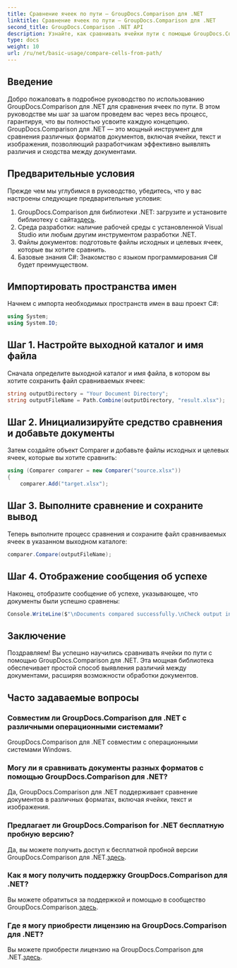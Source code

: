 ```yaml
---
title: Сравнение ячеек по пути — GroupDocs.Comparison для .NET
linktitle: Сравнение ячеек по пути — GroupDocs.Comparison для .NET
second_title: GroupDocs.Comparison .NET API
description: Узнайте, как сравнивать ячейки пути с помощью GroupDocs.Comparison для .NET. Эффективно выявляйте различия между документами.
type: docs
weight: 10
url: /ru/net/basic-usage/compare-cells-from-path/
---
```

## Введение
Добро пожаловать в подробное руководство по использованию GroupDocs.Comparison для .NET для сравнения ячеек по пути. В этом руководстве мы шаг за шагом проведем вас через весь процесс, гарантируя, что вы полностью усвоите каждую концепцию. GroupDocs.Comparison для .NET — это мощный инструмент для сравнения различных форматов документов, включая ячейки, текст и изображения, позволяющий разработчикам эффективно выявлять различия и сходства между документами.
## Предварительные условия
Прежде чем мы углубимся в руководство, убедитесь, что у вас настроены следующие предварительные условия:
1. GroupDocs.Comparison для библиотеки .NET: загрузите и установите библиотеку с сайта[здесь](https://releases.groupdocs.com/comparison/net/).
2. Среда разработки: наличие рабочей среды с установленной Visual Studio или любым другим инструментом разработки .NET.
3. Файлы документов: подготовьте файлы исходных и целевых ячеек, которые вы хотите сравнить.
4. Базовые знания C#: Знакомство с языком программирования C# будет преимуществом.

## Импортировать пространства имен
Начнем с импорта необходимых пространств имен в ваш проект C#:
```csharp
using System;
using System.IO;
```
## Шаг 1. Настройте выходной каталог и имя файла
Сначала определите выходной каталог и имя файла, в котором вы хотите сохранить файл сравниваемых ячеек:
```csharp
string outputDirectory = "Your Document Directory";
string outputFileName = Path.Combine(outputDirectory, "result.xlsx");
```
## Шаг 2. Инициализируйте средство сравнения и добавьте документы
Затем создайте объект Comparer и добавьте файлы исходных и целевых ячеек, которые вы хотите сравнить:
```csharp
using (Comparer comparer = new Comparer("source.xlsx"))
{
    comparer.Add("target.xlsx");
```
## Шаг 3. Выполните сравнение и сохраните вывод
Теперь выполните процесс сравнения и сохраните файл сравниваемых ячеек в указанном выходном каталоге:
```csharp
comparer.Compare(outputFileName);
```
## Шаг 4. Отображение сообщения об успехе
Наконец, отобразите сообщение об успехе, указывающее, что документы были успешно сравнены:
```csharp
Console.WriteLine($"\nDocuments compared successfully.\nCheck output in {outputDirectory}.");
```

## Заключение
Поздравляем! Вы успешно научились сравнивать ячейки по пути с помощью GroupDocs.Comparison для .NET. Эта мощная библиотека обеспечивает простой способ выявления различий между документами, расширяя возможности обработки документов.
## Часто задаваемые вопросы
### Совместим ли GroupDocs.Comparison для .NET с различными операционными системами?
GroupDocs.Comparison для .NET совместим с операционными системами Windows.
### Могу ли я сравнивать документы разных форматов с помощью GroupDocs.Comparison для .NET?
Да, GroupDocs.Comparison для .NET поддерживает сравнение документов в различных форматах, включая ячейки, текст и изображения.
### Предлагает ли GroupDocs.Comparison for .NET бесплатную пробную версию?
 Да, вы можете получить доступ к бесплатной пробной версии GroupDocs.Comparison для .NET.[здесь](https://releases.groupdocs.com/).
### Как я могу получить поддержку GroupDocs.Comparison для .NET?
Вы можете обратиться за поддержкой и помощью в сообщество GroupDocs.Comparison.[здесь](https://forum.groupdocs.com/c/comparison/12).
### Где я могу приобрести лицензию на GroupDocs.Comparison для .NET?
 Вы можете приобрести лицензию на GroupDocs.Comparison для .NET.[здесь](https://purchase.groupdocs.com/buy).